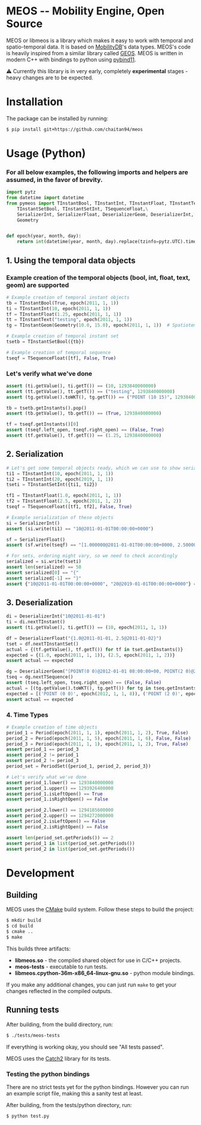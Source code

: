 MEOS -- Mobility Engine, Open Source
====

MEOS or libmeos is a library which makes it easy to work with temporal and spatio-temporal data. It is based on [MobilityDB](https://github.com/ULB-CoDE-WIT/MobilityDB)'s data types. MEOS's code is heavily inspired from a similar library called [GEOS](https://github.com/libgeos/geos). MEOS is written in modern C++ with bindings to python using [pybind11](https://github.com/pybind/pybind11).

⚠️ Currently this library is in very early, completely **experimental** stages - heavy changes are to be expected.

# Installation

The package can be installed by running:

```sh
$ pip install git+https://github.com/chaitan94/meos
```

# Usage (Python)

### For all below examples, the following imports and helpers are assumed, in the favor of brevity.
```python
import pytz
from datetime import datetime
from pymeos import TInstantBool, TInstantInt, TInstantFloat, TInstantText, TInstantGeom,\
    TInstantSetBool, TInstantSetInt, TSequenceFloat,\
    SerializerInt, SerializerFloat, DeserializerGeom, DeserializerInt, DeserializerFloat, \
    Geometry


def epoch(year, month, day):
    return int(datetime(year, month, day).replace(tzinfo=pytz.UTC).timestamp() * 1000)
```
## 1. Using the temporal data objects
### Example creation of the temporal objects (bool, int, float, text, geom) are supported
```python
# Example creation of temporal instant objects
tb = TInstantBool(True, epoch(2011, 1, 1))
ti = TInstantInt(10, epoch(2011, 1, 1))
tf = TInstantFloat(1.25, epoch(2011, 1, 1))
tt = TInstantText("testing", epoch(2011, 1, 1))
tg = TInstantGeom(Geometry(10.0, 15.0), epoch(2011, 1, 1))  # Spatiotemporal!

# Example creation of temporal instant set
tsetb = TInstantSetBool({tb})

# Example creation of temporal sequence
tseqf = TSequenceFloat([tf], False, True)
```

### Let's verify what we've done
```python
assert (ti.getValue(), ti.getT()) == (10, 1293840000000)
assert (tt.getValue(), tt.getT()) == ("testing", 1293840000000)
assert (tg.getValue().toWKT(), tg.getT()) == ("POINT (10 15)", 1293840000000)

tb = tsetb.getInstants().pop()
assert (tb.getValue(), tb.getT()) == (True, 1293840000000)

tf = tseqf.getInstants()[0]
assert (tseqf.left_open, tseqf.right_open) == (False, True)
assert (tf.getValue(), tf.getT()) == (1.25, 1293840000000)
```

## 2. Serialization
```python
# Let's get some temporal objects ready, which we can use to show serialization examples
ti1 = TInstantInt(10, epoch(2011, 1, 1))
ti2 = TInstantInt(20, epoch(2019, 1, 1))
tseti = TInstantSetInt({ti1, ti2})

tf1 = TInstantFloat(1.0, epoch(2011, 1, 1))
tf2 = TInstantFloat(2.5, epoch(2011, 1, 2))
tseqf = TSequenceFloat([tf1, tf2], False, True)

# Example serialization of these objects
si = SerializerInt()
assert (si.write(ti1) == "10@2011-01-01T00:00:00+0000")

sf = SerializerFloat()
assert (sf.write(tseqf) == "[1.000000@2011-01-01T00:00:00+0000, 2.500000@2011-01-02T00:00:00+0000)")

# For sets, ordering might vary, so we need to check accordingly
serialized = si.write(tseti)
assert len(serialized) == 58
assert serialized[0] == "{"
assert serialized[-1] == "}"
assert {"10@2011-01-01T00:00:00+0000", "20@2019-01-01T00:00:00+0000"} == set(serialized[1:-1].split(", "))
```

## 3. Deserialization
```python
di = DeserializerInt("10@2011-01-01")
ti = di.nextTInstant()
assert (ti.getValue(), ti.getT()) == (10, epoch(2011, 1, 1))

df = DeserializerFloat("{1.0@2011-01-01, 2.5@2011-01-02}")
tset = df.nextTInstantSet()
actual = {(tf.getValue(), tf.getT()) for tf in tset.getInstants()}
expected = {(1.0, epoch(2011, 1, 1)), (2.5, epoch(2011, 1, 2))}
assert actual == expected

dg = DeserializerGeom("[POINT(0 0)@2012-01-01 08:00:00+00, POINT(2 0)@2012-01-01 08:10:00+00, POINT(2 -1.98)@2012-01-01 08:15:00+00]")
tseq = dg.nextTSequence()
assert (tseq.left_open, tseq.right_open) == (False, False)
actual = [(tg.getValue().toWKT(), tg.getT()) for tg in tseq.getInstants()]
expected = [('POINT (0 0)', epoch(2012, 1, 1, 8)), ('POINT (2 0)', epoch(2012, 1, 1, 8, 10)), ('POINT (2 -1.98)', epoch(2012, 1, 1, 8, 15))]
assert actual == expected
```

### 4. Time Types
```python
# Example creation of time objects
period_1 = Period(epoch(2011, 1, 1), epoch(2011, 1, 2), True, False)
period_2 = Period(epoch(2011, 1, 5), epoch(2011, 1, 6), False, False)
period_3 = Period(epoch(2011, 1, 1), epoch(2011, 1, 2), True, False)
assert period_1 == period_3
assert period_2 != period_1
assert period_2 != period_3
period_set = PeriodSet({period_1, period_2, period_3})

# Let's verify what we've done
assert period_1.lower() == 1293840000000
assert period_1.upper() == 1293926400000
assert period_1.isLeftOpen() == True
assert period_1.isRightOpen() == False

assert period_2.lower() == 1294185600000
assert period_2.upper() == 1294272000000
assert period_2.isLeftOpen() == False
assert period_2.isRightOpen() == False

assert len(period_set.getPeriods()) == 2
assert period_1 in list(period_set.getPeriods())
assert period_2 in list(period_set.getPeriods())
```

# Development

## Building

MEOS uses the [CMake](https://cmake.org/) build system. Follow these steps to build the project:

```sh
$ mkdir build
$ cd build
$ cmake ..
$ make
```

This builds three artifacts:
 - **libmeos&#46;so** - the compiled shared object for use in C/C++ projects.
 - **meos-tests** - executable to run tests.
 - **libmeos.cpython-36m-x86_64-linux-gnu.so** - python module bindings.

If you make any additional changes, you can just run `make` to get your changes reflected in the compiled outputs.

## Running tests

After building, from the build directory, run:
```sh
$ ./tests/meos-tests
```
If everything is working okay, you should see "All tests passed".

MEOS uses the [Catch2](https://github.com/catchorg/Catch2) library for its tests.

### Testing the python bindings

There are no strict tests yet for the python bindings. However you can run an example script file, making this a sanity test at least.

After building, from the tests/python directory, run:
```sh
$ python test.py
```
